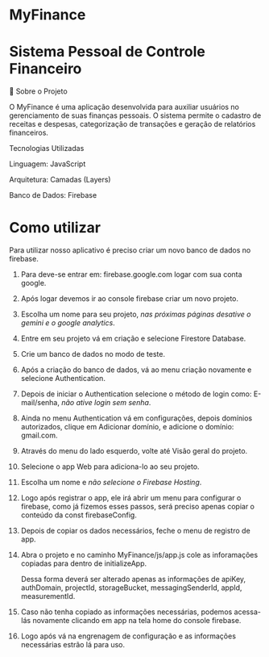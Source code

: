 # MyFinance

# Sistema Pessoal de Controle Financeiro

📌 Sobre o Projeto

O MyFinance é uma aplicação desenvolvida para auxiliar usuários no gerenciamento de suas finanças pessoais. O sistema permite o cadastro de receitas e despesas, categorização de transações e geração de relatórios financeiros.

Tecnologias Utilizadas

Linguagem: JavaScript

Arquitetura: Camadas (Layers)

Banco de Dados: Firebase


# Como utilizar

Para utilizar nosso aplicativo é preciso criar um novo banco de dados no firebase.

1. Para deve-se entrar em: firebase.google.com logar com sua conta google.

2. Após logar devemos ir ao console firebase criar um novo projeto.

3. Escolha um nome para seu projeto, *nas próximas páginas desative o gemini e o google analytics*.

4. Entre em seu projeto vá em criação e selecione Firestore Database.

5. Crie um banco de dados no modo de teste.

6. Após a criação do banco de dados, vá ao menu criação novamente e selecione Authentication.

7. Depois de iniciar o Authentication selecione o método de login como: E-mail/senha, *não ative login sem senha*.

8. Ainda no menu Authentication vá em configurações, depois domínios autorizados, clique em Adicionar domínio, e adicione o domínio: gmail.com.

9. Através do menu do lado esquerdo, volte até Visão geral do projeto.

10. Selecione o app Web para adiciona-lo ao seu projeto.

11. Escolha um nome e *não selecione o Firebase Hosting*.

12. Logo após registrar o app, ele irá abrir um menu para configurar o firebase, como já fizemos esses passos, será preciso apenas copiar o conteúdo da const firebaseConfig.

13. Depois de copiar os dados necessários, feche o menu de registro de app.

14. Abra o projeto e no caminho MyFinance/js/app.js cole as inforamações copiadas para dentro de initializeApp.

    Dessa forma deverá ser alterado apenas as informações de apiKey, authDomain, projectId, storageBucket, messagingSenderId, appId, measurementId.

15. Caso não tenha copiado as informações necessárias, podemos acessa-lás novamente clicando em app na tela home do console firebase.

16. Logo após vá na engrenagem de configuração e as informações necessárias estrão lá para uso.